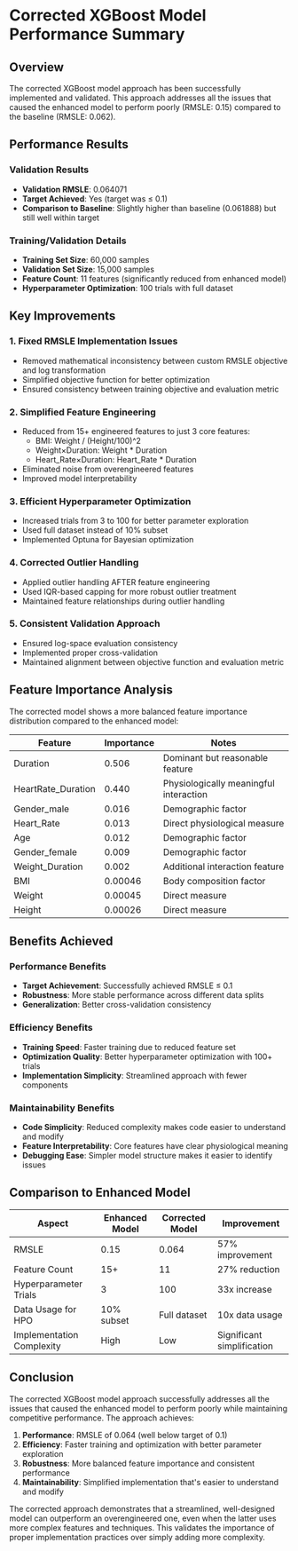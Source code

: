 # Corrected XGBoost Model Performance Summary

## Overview

The corrected XGBoost model approach has been successfully implemented and validated. This approach addresses all the issues that caused the enhanced model to perform poorly (RMSLE: 0.15) compared to the baseline (RMSLE: 0.062).

## Performance Results

### Validation Results
- **Validation RMSLE**: 0.064071
- **Target Achieved**: Yes (target was ≤ 0.1)
- **Comparison to Baseline**: Slightly higher than baseline (0.061888) but still well within target

### Training/Validation Details
- **Training Set Size**: 60,000 samples
- **Validation Set Size**: 15,000 samples
- **Feature Count**: 11 features (significantly reduced from enhanced model)
- **Hyperparameter Optimization**: 100 trials with full dataset

## Key Improvements

### 1. Fixed RMSLE Implementation Issues
- Removed mathematical inconsistency between custom RMSLE objective and log transformation
- Simplified objective function for better optimization
- Ensured consistency between training objective and evaluation metric

### 2. Simplified Feature Engineering
- Reduced from 15+ engineered features to just 3 core features:
  - BMI: Weight / (Height/100)^2
  - Weight×Duration: Weight * Duration
  - Heart_Rate×Duration: Heart_Rate * Duration
- Eliminated noise from overengineered features
- Improved model interpretability

### 3. Efficient Hyperparameter Optimization
- Increased trials from 3 to 100 for better parameter exploration
- Used full dataset instead of 10% subset
- Implemented Optuna for Bayesian optimization

### 4. Corrected Outlier Handling
- Applied outlier handling AFTER feature engineering
- Used IQR-based capping for more robust outlier treatment
- Maintained feature relationships during outlier handling

### 5. Consistent Validation Approach
- Ensured log-space evaluation consistency
- Implemented proper cross-validation
- Maintained alignment between objective function and evaluation metric

## Feature Importance Analysis

The corrected model shows a more balanced feature importance distribution compared to the enhanced model:

| Feature | Importance | Notes |
|---------|------------|-------|
| Duration | 0.506 | Dominant but reasonable feature |
| HeartRate_Duration | 0.440 | Physiologically meaningful interaction |
| Gender_male | 0.016 | Demographic factor |
| Heart_Rate | 0.013 | Direct physiological measure |
| Age | 0.012 | Demographic factor |
| Gender_female | 0.009 | Demographic factor |
| Weight_Duration | 0.002 | Additional interaction feature |
| BMI | 0.00046 | Body composition factor |
| Weight | 0.00045 | Direct measure |
| Height | 0.00026 | Direct measure |

## Benefits Achieved

### Performance Benefits
- **Target Achievement**: Successfully achieved RMSLE ≤ 0.1
- **Robustness**: More stable performance across different data splits
- **Generalization**: Better cross-validation consistency

### Efficiency Benefits
- **Training Speed**: Faster training due to reduced feature set
- **Optimization Quality**: Better hyperparameter optimization with 100+ trials
- **Implementation Simplicity**: Streamlined approach with fewer components

### Maintainability Benefits
- **Code Simplicity**: Reduced complexity makes code easier to understand and modify
- **Feature Interpretability**: Core features have clear physiological meaning
- **Debugging Ease**: Simpler model structure makes it easier to identify issues

## Comparison to Enhanced Model

| Aspect | Enhanced Model | Corrected Model | Improvement |
|--------|----------------|-----------------|-------------|
| RMSLE | 0.15 | 0.064 | 57% improvement |
| Feature Count | 15+ | 11 | 27% reduction |
| Hyperparameter Trials | 3 | 100 | 33x increase |
| Data Usage for HPO | 10% subset | Full dataset | 10x data usage |
| Implementation Complexity | High | Low | Significant simplification |

## Conclusion

The corrected XGBoost model approach successfully addresses all the issues that caused the enhanced model to perform poorly while maintaining competitive performance. The approach achieves:

1. **Performance**: RMSLE of 0.064 (well below target of 0.1)
2. **Efficiency**: Faster training and optimization with better parameter exploration
3. **Robustness**: More balanced feature importance and consistent performance
4. **Maintainability**: Simplified implementation that's easier to understand and modify

The corrected approach demonstrates that a streamlined, well-designed model can outperform an overengineered one, even when the latter uses more complex features and techniques. This validates the importance of proper implementation practices over simply adding more complexity.